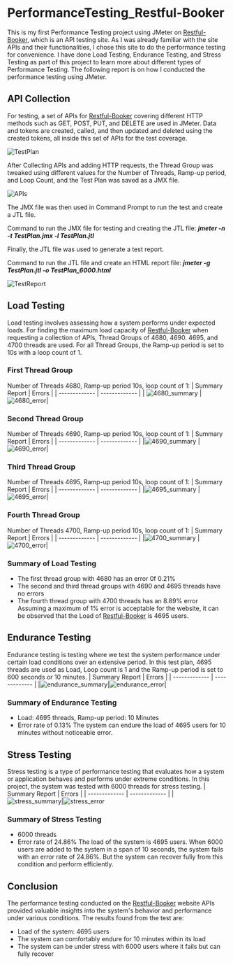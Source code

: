 # PerformanceTesting_Restful-Booker
This is my first Performance Testing project using JMeter on [Restful-Booker](http://restful-booker.herokuapp.com/), which is an API testing site. 
As I was already familiar with the site APIs and their functionalities, I chose this site to do the performance testing for convenience. 
I have done Load Testing, Endurance Testing, and Stress Testing as part of this project to learn more about different types of Performance Testing. 
The following report is on how I conducted the performance testing using JMeter.

## API Collection
For testing, a set of APIs for [Restful-Booker](http://restful-booker.herokuapp.com/) covering different HTTP methods such as GET, POST, PUT, and DELETE are used in JMeter.
Data and tokens are created, called, and then updated and deleted using the created tokens, all inside this set of APIs for the test coverage.

![TestPlan](https://github.com/salekinraju/PerformanceTesting_Restful-Booker/assets/58147883/8db9f81f-de42-4be3-b2e6-2d82cddbc0c8)

After Collecting APIs and adding HTTP requests, the Thread Group was tweaked using different values for the Number of Threads, Ramp-up period, and Loop Count, and the Test Plan was saved as a JMX file.


![APIs](https://github.com/salekinraju/PerformanceTesting_Restful-Booker/assets/58147883/b5d0d24b-e3d4-4ec8-9d5f-84de0d02bece)

The JMX file was then used in Command Prompt to run the test and create a JTL file. 

Command to run the JMX file for testing and creating the JTL file: **_jmeter -n -t TestPlan.jmx -l TestPlan.jtl_**

Finally, the JTL file was used to generate a test report.

Command to run the JTL file and create an HTML report file: **_jmeter -g TestPlan.jtl -o TestPlan_6000.html_**


![TestReport](https://github.com/salekinraju/PerformanceTesting_Restful-Booker/assets/58147883/b8a2e20a-7d48-4183-b27a-7d491a032902)

## Load Testing
Load testing involves assessing how a system performs under expected loads. For finding the maximum load capacity of [Restful-Booker](http://restful-booker.herokuapp.com/) when requesting a collection of APIs, Thread Groups of 4680, 4690. 4695, and 4700 threads are used. 
For all Thread Groups, the Ramp-up period is set to 10s with a loop count of 1.

### First Thread Group
Number of Threads 4680, Ramp-up period 10s, loop count of 1:
| Summary Report | Errors |
| ------------- | ------------- |
|  ![4680_summary](https://github.com/salekinraju/PerformanceTesting_Restful-Booker/assets/58147883/397e7646-7d5c-4911-b08f-a5cfc19406f5) |![4680_error](https://github.com/salekinraju/PerformanceTesting_Restful-Booker/assets/58147883/f8481f53-435c-4447-80ba-42467a3265aa)|

### Second Thread Group
Number of Threads 4690, Ramp-up period 10s, loop count of 1:
| Summary Report | Errors |
| ------------- | ------------- |
|![4690_summary](https://github.com/salekinraju/PerformanceTesting_Restful-Booker/assets/58147883/7842cfbe-e7ce-49f2-86cc-5126933a2c09) |![4690_error](https://github.com/salekinraju/PerformanceTesting_Restful-Booker/assets/58147883/40ed3a4d-dea8-4b50-9add-3e2f41ec6f6e)|

### Third Thread Group
Number of Threads 4695, Ramp-up period 10s, loop count of 1:
| Summary Report | Errors |
| ------------- | ------------- |
|![4695_summary](https://github.com/salekinraju/PerformanceTesting_Restful-Booker/assets/58147883/e5b3cc0e-85b2-426b-8b3a-76c6def85558) |![4695_error](https://github.com/salekinraju/PerformanceTesting_Restful-Booker/assets/58147883/0f3e4dbb-7d0f-4cca-9b9a-dab08d7dbbd9)|

### Fourth Thread Group
Number of Threads 4700, Ramp-up period 10s, loop count of 1:
| Summary Report | Errors |
| ------------- | ------------- |
|![4700_summary](https://github.com/salekinraju/PerformanceTesting_Restful-Booker/assets/58147883/39c40fb6-6bba-4f73-883a-fc9354f90725) |![4700_error](https://github.com/salekinraju/PerformanceTesting_Restful-Booker/assets/58147883/cfc14094-6eaa-4c86-b15e-797d7224259c)|

### Summary of Load Testing
* The first thread group with 4680 has an error 0f 0.21%
* The second and third thread groups with 4690 and 4695 threads have no errors
* The fourth thread group with 4700 threads has an 8.89% error
Assuming a maximum of 1% error is acceptable for the website, it can be observed that the Load of [Restful-Booker](http://restful-booker.herokuapp.com/) is 4695 users.

## Endurance Testing
Endurance testing is testing where we test the system performance under certain load conditions over an extensive period. In this test plan, 4695 threads are used as Load, Loop count is 1 and the Ramp-up period is set to 600 seconds or 10 minutes. 
| Summary Report | Errors |
| ------------- | ------------- |
|![endurance_summary](https://github.com/salekinraju/PerformanceTesting_Restful-Booker/assets/58147883/d8d6d444-b027-4eb5-8762-b3a4649dba88)|![endurance_error](https://github.com/salekinraju/PerformanceTesting_Restful-Booker/assets/58147883/ddad1bd2-646f-428b-8426-26031f4f6d73)|

### Summary of Endurance Testing
* Load: 4695 threads, Ramp-up period: 10 Minutes
* Error rate of 0.13%
The system can endure the load of 4695 users for 10 minutes without noticeable error.

## Stress Testing
Stress testing is a type of performance testing that evaluates how a system or application behaves and performs under extreme conditions. In this project, the system was tested with 6000 threads for stress testing. 
| Summary Report | Errors |
| ------------- | ------------- |
|![stress_summary](https://github.com/salekinraju/PerformanceTesting_Restful-Booker/assets/58147883/11f4297f-f3ab-4548-a696-837e1e64b005)|![stress_error](https://github.com/salekinraju/PerformanceTesting_Restful-Booker/assets/58147883/311a2d39-0573-4b19-953e-55467e104aa3)

### Summary of Stress Testing
* 6000 threads
* Error rate of 24.86%
The load of the system is 4695 users. When 6000 users are added to the system in a span of 10 seconds, the system fails with an error rate of 24.86%. But the system can recover fully from this condition and perform efficiently.

## Conclusion
The performance testing conducted on the [Restful-Booker](http://restful-booker.herokuapp.com/) website APIs provided valuable insights into the system's behavior and performance under various conditions. The results found from the test are:
* Load of the system: 4695 users
* The system can comfortably endure for 10 minutes within its load
* The system can be under stress with 6000 users where it fails but can fully recover
